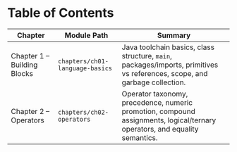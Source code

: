 # Table of Contents

| Chapter | Module Path | Summary |
| --- | --- | --- |
| Chapter 1 – Building Blocks | `chapters/ch01-language-basics` | Java toolchain basics, class structure, `main`, packages/imports, primitives vs references, scope, and garbage collection. |
| Chapter 2 – Operators | `chapters/ch02-operators` | Operator taxonomy, precedence, numeric promotion, compound assignments, logical/ternary operators, and equality semantics. |
